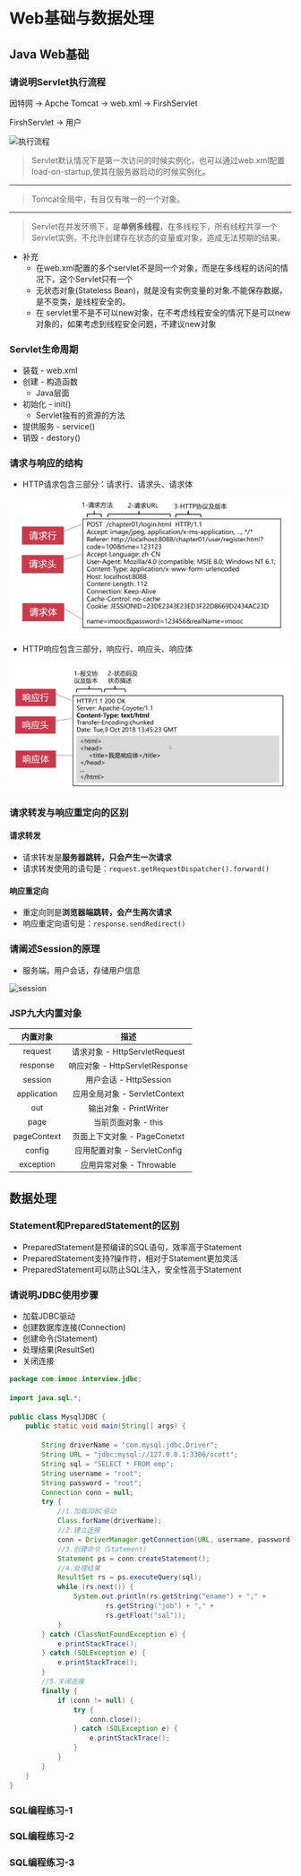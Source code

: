 # Web基础与数据处理

## Java Web基础

### 请说明Servlet执行流程

因特网 -> Apche Tomcat -> web.xml -> FirshServlet

FirshServlet -> 用户

![执行流程](./resource/w1.bmp)

>Servlet默认情况下是第一次访问的时候实例化，也可以通过web.xml配置load-on-startup,使其在服务器启动的时候实例化。
---
>Tomcat全局中，有且仅有唯一的一个对象。
---
>Servlet在并发环境下，是**单例多线程**，在多线程下，所有线程共享一个Servlet实例，不允许创建存在状态的变量或对象，造成无法预期的结果。

- 补充
  - 在web.xml配置的多个servlet不是同一个对象，而是在多线程的访问的情况下，这个Servlet只有一个
  - 无状态对象(Stateless Bean)，就是没有实例变量的对象.不能保存数据，是不变类，是线程安全的。
  - 在  servlet里不是不可以new对象，在不考虑线程安全的情况下是可以new对象的，如果考虑到线程安全问题，不建议new对象

### Servlet生命周期

- 装载 - web.xml
- 创建 - 构造函数
  - Java层面
- 初始化 - init()
  - Servlet独有的资源的方法
- 提供服务 - service()
- 销毁 - destory()

### 请求与响应的结构

- HTTP请求包含三部分：请求行、请求头、请求体

![HTTP请求](./resource/w2.bmp)

- HTTP响应包含三部分，响应行、响应头、响应体

![HTTP请求](./resource/w3.bmp)

### 请求转发与响应重定向的区别

#### 请求转发

- 请求转发是**服务器跳转，只会产生一次请求**
- 请求转发使用的语句是：`request.getRequestDispatcher().forward()`

#### 响应重定向

- 重定向则是**浏览器端跳转，会产生两次请求**
- 响应重定向语句是：`response.sendRedirect()`

### 请阐述Session的原理

- 服务端，用户会话，存储用户信息

![session](./resource/w4.bmp)

### JSP九大内置对象

|  内置对象   |              描述              |
| :---------: | :----------------------------: |
|   request   | 请求对象 - HttpServletRequest  |
|  response   | 响应对象 - HttpServletResponse |
|   session   |     用户会话 - HttpSession     |
| application | 应用全局对象 - ServletContext  |
|     out     |     输出对象 - PrintWriter     |
|    page     |      当前页面对象 - this       |
| pageContext |  页面上下文对象 - PageConetxt  |
|   config    |  应用配置对象 - ServletConfig  |
|  exception  |    应用异常对象 - Throwable    |

## 数据处理

### Statement和PreparedStatement的区别

- PreparedStatement是预编译的SQL语句，效率高于Statement
- PreparedStatement支持?操作符，相对于Statement更加灵活
- PreparedStatement可以防止SQL注入，安全性高于Statement

### 请说明JDBC使用步骤

- 加载JDBC驱动
- 创建数据库连接(Connection)
- 创建命令(Statement)
- 处理结果(ResultSet)
- 关闭连接

```Java
package com.imooc.interview.jdbc;

import java.sql.*;

public class MysqlJDBC {
    public static void main(String[] args) {

        String driverName = "com.mysql.jdbc.Driver";
        String URL = "jdbc:mysql://127.0.0.1:3306/scott";
        String sql = "SELECT * FROM emp";
        String username = "root";
        String password = "root";
        Connection conn = null;
        try {
            //1.加载JDBC驱动
            Class.forName(driverName);
            //2.建立连接
            conn = DriverManager.getConnection(URL, username, password);
            //3.创建命令（Statement)
            Statement ps = conn.createStatement();
            //4.处理结果
            ResultSet rs = ps.executeQuery(sql);
            while (rs.next()) {
                System.out.println(rs.getString("ename") + "," +
                        rs.getString("job") + "," +
                        rs.getFloat("sal"));
            }
        } catch (ClassNotFoundException e) {
            e.printStackTrace();
        } catch (SQLException e) {
            e.printStackTrace();
        }
        //5.关闭连接
        finally {
            if (conn != null) {
                try {
                    conn.close();
                } catch (SQLException e) {
                    e.printStackTrace();
                }
            }
        }
    }
}

```

### SQL编程练习-1

### SQL编程练习-2

### SQL编程练习-3
